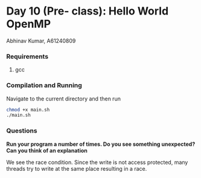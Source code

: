 # Day 10 (Pre- class): Hello World OpenMP

Abhinav Kumar, A61240809

### Requirements
1. gcc

### Compilation and Running
Navigate to the current directory and then run
```bash
chmod +x main.sh
./main.sh
```

### Questions
**Run your program a number of times. Do you see something unexpected? Can you think of an explanation**

We see the race condition. Since the write is not access protected, many threads try to write at the same place resulting in a race.
